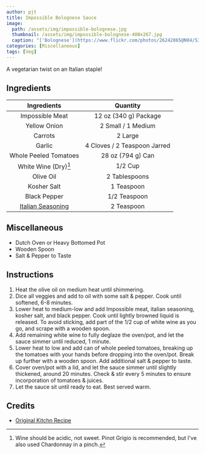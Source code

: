 ```yaml
---
author: pjt
title: Impossible Bolognese Sauce
image:
  path: /assets/img/impossible-bolognese.jpg
  thumbnail: /assets/img/impossible-bolognese-400x267.jpg
  caption: "['Bolognese'](https://www.flickr.com/photos/26242865@N04/5349246507) by [Katrin Gilger](https://www.flickr.com/photos/26242865@N04) is licensed under [CC BY-SA 2.0](https://creativecommons.org/licenses/by-sa/2.0/?ref=ccsearch&atype=rich)"
categories: [Miscellaneous]
tags: [Veg]
---
```


A vegetarian twist on an Italian staple!

## Ingredients

| Ingredients | Quantity |
|:-:|:-:|
| Impossible Meat | 12 oz (340 g) Package |
| Yellow Onion | 2 Small / 1 Medium |
| Carrots | 2 Large |
| Garlic | 4 Cloves / 2 Teaspoon Jarred |
| Whole Peeled Tomatoes | 28 oz (794 g) Can |
| White Wine (Dry)[^1] | 1/2 Cup |
| Olive Oil | 2 Tablespoons |
| Kosher Salt | 1 Teaspoon |
| Black Pepper | 1/2 Teaspoon |
| [Italian Seasoning](italian-seasoning.md) | 2 Teaspoon |

## Miscellaneous

* Dutch Oven or Heavy Bottomed Pot
* Wooden Spoon
* Salt & Pepper to Taste

## Instructions

1. Heat the olive oil on medium heat until shimmering.
2. Dice all veggies and add to oil with some salt & pepper. Cook until softened, 6-8 minutes.
3. Lower heat to medium-low and add Impossible meat, italian seasoning, kosher salt, and black pepper. Cook until lightly browned liquid is released. To avoid sticking, add part of the 1/2 cup of white wine as you go, and scrape with a wooden spoon.
4. Add remaining white wine to fully deglaze the oven/pot, and let the sauce simmer until reduced, 1 minute.
5. Lower heat to low and add can of whole peeled tomatoes, breaking up the tomatoes with your hands before dropping into the oven/pot. Break up further with a wooden spoon. Add additional salt & pepper to taste.
6. Cover oven/pot with a lid, and let the sauce simmer until slightly thickened, around 20 minutes. Check & stir every 5 minutes to ensure incorporation of tomatoes & juices.
7. Let the sauce sit until ready to eat. Best served warm.

## Credits

* [Original Kitchn Recipe](https://www.thekitchn.com/beyond-beef-bolognese-22988270)

[^1]: Wine should be acidic, not sweet. Pinot Grigio is recommended, but I've also used Chardonnay in a pinch.
[^2]: Tomatoes can be broken up ahead of time, especially if you don't want juice splattering everywhere...
